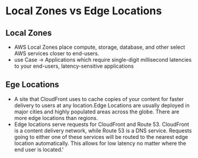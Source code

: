 # Local Zones vs Edge Locations

## Local Zones

- AWS Local Zones place compute, storage, database, and other select AWS services closer to end-users.
- use Case -> Applications which require single-digit millisecond latencies to your end-users, latency-sensitive applications

## Ege Locations

- A site that CloudFront uses to cache copies of your content for faster delivery to users at any location.Edge Locations are usually deployed in major cities and highly populated areas across the globe. There are more edge locations than regions.
- Edge locations serve requests for CloudFront and Route 53. CloudFront is a content delivery network, while Route 53 is a DNS service. Requests going to either one of these services will be routed to the nearest edge location automatically. This allows for low latency no matter where the end user is located.'
